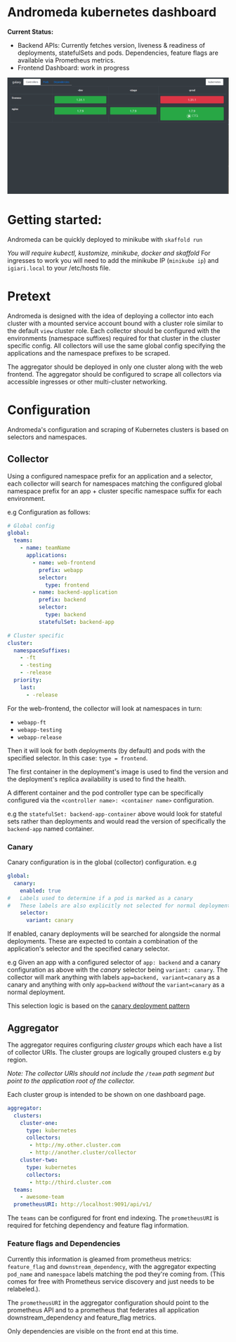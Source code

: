 # Andromeda kubernetes dashboard

**Current Status:**

- Backend APIs: Currently fetches version, liveness & readiness of deployments, statefulSets and pods. Dependencies, feature flags are 
available via Prometheus metrics.
- Frontend Dashboard: work in progress

![andromeda screenshot](./docs/screenshot.png "Andromeda screenshot")


# Getting started:

Andromeda can be quickly deployed to minikube with `skaffold run`

_You will require kubectl, kustomize, minikube, docker and skaffold_
For ingresses to work you will need to add the minikube IP (`minikube ip`) and `igiari.local` to your /etc/hosts file.

# Pretext
Andromeda is designed with the idea of deploying a collector into each cluster with a mounted service account bound with a cluster role similar to the default 
`view` cluster role. Each collector should be configured with the environments (namespace suffixes) required for that cluster in the cluster specific config.
All collectors will use the same global config specifying the applications and the namespace prefixes to be scraped.

The aggregator should be deployed in only one cluster along with the web frontend. The aggregator should be configured
to scrape all collectors via accessible ingresses or other multi-cluster networking.
# Configuration
Andromeda's configuration and scraping of Kubernetes clusters is based on selectors and namespaces. 

## Collector
Using a configured namespace prefix for an application and a selector, each collector will search for namespaces matching the configured
global namespace prefix for an app + cluster specific namespace suffix for each environment.

e.g Configuration as follows:
```yaml
# Global config
global:
  teams:
    - name: teamName
      applications:
        - name: web-frontend
          prefix: webapp
          selector:
            type: frontend
        - name: backend-application
          prefix: backend
          selector:
            type: backend
          statefulSet: backend-app
```
```yaml
# Cluster specific
cluster:
  namespaceSuffixes:
    - -ft
    - -testing
    - -release
  priority:
    last:
      - -release
```

For the web-frontend, the collector will look at namespaces in turn:
- `webapp-ft`
- `webapp-testing`
- `webapp-release`

Then it will look for both deployments (by default) and pods with the specified selector. 
In this case: `type = frontend`. 

The first container in the deployment's image is used to find the version and
the deployment's replica availability is used to find the health.

A different container and the pod controller type can be specifically configured via the 
`<controller name>: <container name>` configuration. 

e.g the `statefulSet: backend-app-container` above would look for stateful sets rather than deployments and would 
read the version of specifically the `backend-app` named container.

### Canary

Canary configuration is in the global (collector) configuration.
e.g
```yaml
global:
  canary:
    enabled: true
#   Labels used to determine if a pod is marked as a canary
#   These labels are also explicitly not selected for normal deployments if canaries are enabled.
    selector:
      variant: canary
```
If enabled, canary deployments will be searched for alongside the normal deployments. These are expected to contain a 
combination of the application's selector and the specified canary selector.

e.g Given an app with a configured selector of `app: backend` and a canary configuration as above with the *canary* selector being
`variant: canary`. The collector will mark anything with labels `app=backend, variant=canary` as a canary and anything with
only `app=backend` _without_ the `variant=canary` as a normal deployment.

This selection logic is based on the [canary deployment pattern](https://kubernetes.io/docs/concepts/cluster-administration/manage-deployment/#canary-deployments)

## Aggregator
The aggregator requires configuring _cluster groups_ which each have a list of collector URIs. The cluster groups
are logically grouped clusters e.g by region. 

_Note: The collector URIs should not include the `/team` path segment but point to the application root of the collector._

Each cluster group is intended to be shown on one dashboard page.
```yaml
aggregator:
  clusters:
    cluster-one:
      type: kubernetes
      collectors:
       - http://my.other.cluster.com
       - http://another.cluster/collector
    cluster-two:
      type: kubernetes
      collectors:
       - http://third.cluster.com
  teams:
    - awesome-team
  prometheusURI: http://localhost:9091/api/v1/
```

The `teams` can be configured for front end indexing. The `prometheusURI` is required for fetching dependency and feature flag information.
 
### Feature flags and Dependencies

Currently this information is gleamed from prometheus metrics: `feature_flag` and `downstream_dependency`, with the aggregator
expecting `pod_name` and `namespace` labels matching the pod they're coming from. (This comes for free with Prometheus 
service discovery and just needs to be relabeled.). 

The `prometheusURI` in the aggregator configuration should point to the prometheus API and to a prometheus that federates
all application downstream_dependency and feature_flag metrics.

Only dependencies are visible on the front end at this time.